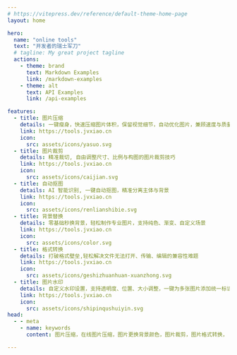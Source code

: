 ```yaml
---
# https://vitepress.dev/reference/default-theme-home-page
layout: home

hero:
  name: "online tools"
  text: "开发者的瑞士军刀"
  # tagline: My great project tagline
  actions:
    - theme: brand
      text: Markdown Examples
      link: /markdown-examples
    - theme: alt
      text: API Examples
      link: /api-examples

features:
  - title: 图片压缩
    details: 一键瘦身，快速压缩图片体积，保留视觉细节，自动优化图片，兼顾速度与质量
    link: https://tools.jvxiao.cn
    icon:
      src: assets/icons/yasuo.svg
  - title: 图片裁剪
    details: 精准裁切, 自由调整尺寸、比例与构图的图片裁剪技巧
    link: https://tools.jvxiao.cn
    icon:
      src: assets/icons/caijian.svg
  - title: 自动抠图
    details: AI 智能识别, 一键自动抠图，精准分离主体与背景
    link: https://tools.jvxiao.cn
    icon:
      src: assets/icons/renlianshibie.svg
  - title: 背景替换
    details: 零基础秒换背景，轻松制作专业图片，支持纯色、渐变、自定义场景
    link: https://tools.jvxiao.cn
    icon:
      src: assets/icons/color.svg
  - title: 格式转换
    details: 打破格式壁垒,轻松解决文件无法打开、传输、编辑的兼容性难题
    link: https://tools.jvxiao.cn
    icon:
      src: assets/icons/geshizhuanhuan-xuanzhong.svg
  - title: 图片水印
    details: 自定义水印设置，支持透明度、位置、大小调整，一键为多张图片添加统一标识，提升版权保护效率
    link: https://tools.jvxiao.cn
    icon:
      src: assets/icons/shipinqushuiyin.svg
head:
  - - meta
    - name: keywords
      content: 图片压缩，在线图片压缩，图片更换背景颜色，图片裁剪，图片格式转换， 图片水印

---
```



